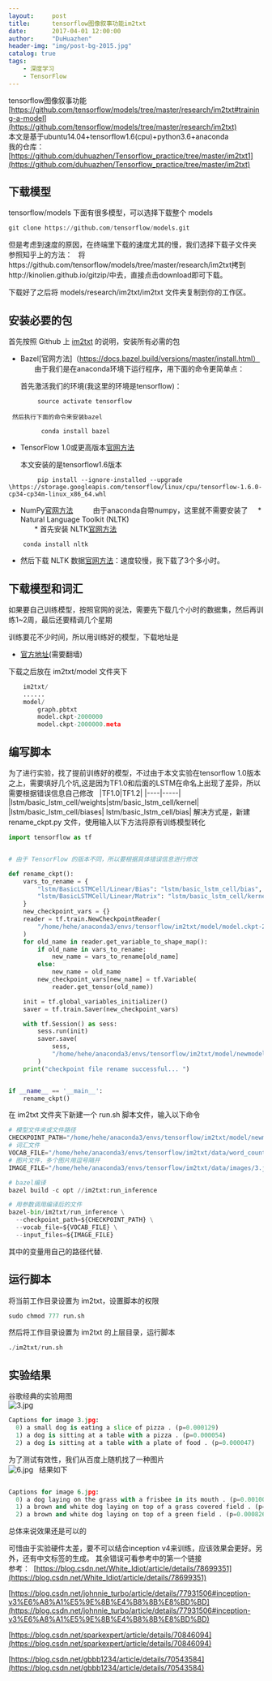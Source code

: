 ```yaml
---
layout:     post
title:      tensorflow图像叙事功能im2txt
date:       2017-04-01 12:00:00
author:     "DuHuazhen"
header-img: "img/post-bg-2015.jpg"
catalog: true
tags:
    - 深度学习
    - TensorFlow
---
```

tensorflow图像叙事功能[https://github.com/tensorflow/models/tree/master/research/im2txt#training-a-model](https://github.com/tensorflow/models/tree/master/research/im2txt)    
本文是基于ubuntu14.04+tensorflow1.6(cpu)+python3.6+anaconda  
我的仓库：[https://github.com/duhuazhen/Tensorflow_practice/tree/master/im2txt1](https://github.com/duhuazhen/Tensorflow_practice/tree/master/im2txt)  
## 下载模型
tensorflow/models 下面有很多模型，可以选择下载整个 models
``` python
git clone https://github.com/tensorflow/models.git
``` 
但是考虑到速度的原因，在终端里下载的速度尤其的慢，我们选择下载子文件夹
参照知乎上的方法：  
将https://github.com/tensorflow/models/tree/master/research/im2txt拷到http://kinolien.github.io/gitzip/中去，直接点击download即可下载。


下载好了之后将 models/research/im2txt/im2txt 文件夹复制到你的工作区。 

## 安装必要的包  

首先按照 Github 上 [im2txt](https://github.com/tensorflow/models/tree/master/research/im2txt) 的说明，安装所有必需的包  
* Bazel[官网方法]（https://docs.bazel.build/versions/master/install.html）
        由于我们是在anaconda环境下运行程序，用下面的命令更简单点：  

    首先激活我们的环境(我这里的环境是tensorflow)：
```pyhon
        source activate tensorflow
 ```
     然后执行下面的命令来安装bazel  
```pyhon
         conda install bazel
 ```
-  TensorFlow 1.0或更高版本[官网方法](https://www.tensorflow.org/install/)  

    本文安装的是tensorflow1.6版本  
```pyhon
        pip install --ignore-installed --upgrade \https://storage.googleapis.com/tensorflow/linux/cpu/tensorflow-1.6.0-cp34-cp34m-linux_x86_64.whl
```
-  NumPy[官网方法](https://www.scipy.org/install.html)  
        由于anaconda自带numpy，这里就不需要安装了
     * Natural Language Toolkit (NLTK)  
        * 首先安装 NLTK[官网方法](http://www.nltk.org/install.html)   
```pyhon
    conda install nltk
```
* 然后下载 NLTK 数据[官网方法](http://www.nltk.org/data.html)：速度较慢，我下载了3个多小时。
## 下载模型和词汇
如果要自己训练模型，按照官网的说法，需要先下载几个小时的数据集，然后再训练1~2周，最后还要精调几个星期

训练要花不少时间，所以用训练好的模型，下载地址是 
* [官方地址](https://drive.google.com/file/d/0Bw6m_66JSYLlRFVKQ2tGcUJaWjA/view)(需要翻墙)  

下载之后放在 im2txt/model 文件夹下 
``` python 
    im2txt/
    ......
    model/
        graph.pbtxt
        model.ckpt-2000000
        model.ckpt-2000000.meta
```
## 编写脚本
为了进行实验，找了提前训练好的模型，不过由于本文实验在tensorflow 1.0版本之上，需要填好几个坑,这是因为TF1.0和后面的LSTM在命名上出现了差异，所以需要根据错误信息自己修改   
|TF1.0|TF1.2|
|----|-----|
|lstm/basic_lstm_cell/weights|stm/basic_lstm_cell/kernel|
|lstm/basic_lstm_cell/biases| lstm/basic_lstm_cell/bias|
解决方式是，新建 rename_ckpt.py 文件，使用输入以下方法将原有训练模型转化  
``` python 
import tensorflow as tf


# 由于 TensorFlow 的版本不同，所以要根据具体错误信息进行修改

def rename_ckpt():
    vars_to_rename = {
        "lstm/BasicLSTMCell/Linear/Bias": "lstm/basic_lstm_cell/bias",
        "lstm/BasicLSTMCell/Linear/Matrix": "lstm/basic_lstm_cell/kernel"
    }
    new_checkpoint_vars = {}
    reader = tf.train.NewCheckpointReader(
        "/home/hehe/anaconda3/envs/tensorflow/im2txt/model/model.ckpt-2000000"
    )
    for old_name in reader.get_variable_to_shape_map():
        if old_name in vars_to_rename:
            new_name = vars_to_rename[old_name]
        else:
            new_name = old_name
        new_checkpoint_vars[new_name] = tf.Variable(
            reader.get_tensor(old_name))

    init = tf.global_variables_initializer()
    saver = tf.train.Saver(new_checkpoint_vars)

    with tf.Session() as sess:
        sess.run(init)
        saver.save(
            sess,
            "/home/hehe/anaconda3/envs/tensorflow/im2txt/model/newmodel.ckpt-2000000"
        )
    print("checkpoint file rename successful... ")


if __name__ == '__main__':
    rename_ckpt()
``` 
在 im2txt 文件夹下新建一个 run.sh 脚本文件，输入以下命令  
``` python
# 模型文件夹或文件路径
CHECKPOINT_PATH="/home/hehe/anaconda3/envs/tensorflow/im2txt/model/newmodel.ckpt-2000000"
# 词汇文件
VOCAB_FILE="/home/hehe/anaconda3/envs/tensorflow/im2txt/data/word_counts.txt"
# 图片文件，多个图片用逗号隔开
IMAGE_FILE="/home/hehe/anaconda3/envs/tensorflow/im2txt/data/images/3.jpg"

# bazel编译
bazel build -c opt //im2txt:run_inference

# 用参数调用编译后的文件
bazel-bin/im2txt/run_inference \
  --checkpoint_path=${CHECKPOINT_PATH} \
  --vocab_file=${VOCAB_FILE} \
  --input_files=${IMAGE_FILE}
``` 
其中的变量用自己的路径代替.
## 运行脚本  
将当前工作目录设置为 im2txt，设置脚本的权限
``` python
sudo chmod 777 run.sh
``` 
然后将工作目录设置为 im2txt 的上层目录，运行脚本
``` python
./im2txt/run.sh
``` 
## 实验结果

谷歌经典的实验用图  
![3.jpg](https://upload-images.jianshu.io/upload_images/11573595-d846fe6afcb3d0c7.jpg?imageMogr2/auto-orient/strip%7CimageView2/2/w/1240)
``` python
Captions for image 3.jpg:
  0) a small dog is eating a slice of pizza . (p=0.000129)
  1) a dog is sitting at a table with a pizza . (p=0.000054)
  2) a dog is sitting at a table with a plate of food . (p=0.000047)

``` 
为了测试有效性，我们从百度上随机找了一种图片   
![6.jpg](https://upload-images.jianshu.io/upload_images/11573595-dd5cba394513f043.jpg?imageMogr2/auto-orient/strip%7CimageView2/2/w/1240)  
结果如下  
``` python

Captions for image 6.jpg:
  0) a dog laying on the grass with a frisbee in its mouth . (p=0.001007)
  1) a brown and white dog laying on top of a grass covered field . (p=0.000901)
  2) a brown and white dog laying on top of a green field . (p=0.000826)

```
总体来说效果还是可以的 

可惜由于实验硬件太差，要不可以结合inception v4来训练，应该效果会更好。另外，还有中文标签的生成。
其余错误可看参考中的第一个链接  
参考： 
  [https://blog.csdn.net/White_Idiot/article/details/78699351](https://blog.csdn.net/White_Idiot/article/details/78699351) 
  
  [https://blog.csdn.net/johnnie_turbo/article/details/77931506#inception-v3%E6%A8%A1%E5%9E%8B%E4%B8%8B%E8%BD%BD](https://blog.csdn.net/johnnie_turbo/article/details/77931506#inception-v3%E6%A8%A1%E5%9E%8B%E4%B8%8B%E8%BD%BD)   
  
  [https://blog.csdn.net/sparkexpert/article/details/70846094](https://blog.csdn.net/sparkexpert/article/details/70846094) 
  
  [https://blog.csdn.net/gbbb1234/article/details/70543584](https://blog.csdn.net/gbbb1234/article/details/70543584)
